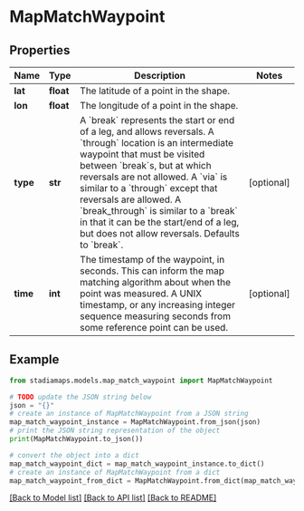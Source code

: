 # MapMatchWaypoint


## Properties

Name | Type | Description | Notes
------------ | ------------- | ------------- | -------------
**lat** | **float** | The latitude of a point in the shape. | 
**lon** | **float** | The longitude of a point in the shape. | 
**type** | **str** | A &#x60;break&#x60; represents the start or end of a leg, and allows reversals. A &#x60;through&#x60; location is an intermediate waypoint that must be visited between &#x60;break&#x60;s, but at which reversals are not allowed. A &#x60;via&#x60; is similar to a &#x60;through&#x60; except that reversals are allowed. A &#x60;break_through&#x60; is similar to a &#x60;break&#x60; in that it can be the start/end of a leg, but does not allow reversals. Defaults to &#x60;break&#x60;. | [optional] 
**time** | **int** | The timestamp of the waypoint, in seconds. This can inform the map matching algorithm about when the point was measured. A UNIX timestamp, or any increasing integer sequence measuring seconds from some reference point can be used. | [optional] 

## Example

```python
from stadiamaps.models.map_match_waypoint import MapMatchWaypoint

# TODO update the JSON string below
json = "{}"
# create an instance of MapMatchWaypoint from a JSON string
map_match_waypoint_instance = MapMatchWaypoint.from_json(json)
# print the JSON string representation of the object
print(MapMatchWaypoint.to_json())

# convert the object into a dict
map_match_waypoint_dict = map_match_waypoint_instance.to_dict()
# create an instance of MapMatchWaypoint from a dict
map_match_waypoint_from_dict = MapMatchWaypoint.from_dict(map_match_waypoint_dict)
```
[[Back to Model list]](../README.md#documentation-for-models) [[Back to API list]](../README.md#documentation-for-api-endpoints) [[Back to README]](../README.md)


